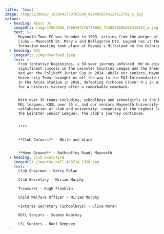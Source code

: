 ```yaml
---
title: 'About '
image: /img/32390662_1859641730765649_9204859349124513792_o.jpg
values:
  - heading: About Us
    imageUrl: /img/37604956_1966484276748060_7450526506205315072_o.jpg
    text: >-
      Maynooth Town FC was founded in 1969, arising from the merger of two local
      clubs – Maynooth St. Mary's and Ballygoran Utd. Legend has it the
      formation meeting took place at Feeney's Milkstand on the Celbridge Road.
  - heading: XXX
    imageUrl: /img/download.jpeg
    text: >-
      From tentative beginnings, a 50-year journey unfolded. We've enjoyed
      significant success in the Leinster Counties League and the Sheeran Cup,
      and won the Polikoff Junior Cup in 2014. While our seniors, Maynooth
      University Town, brought us all the way to the FAI Intermediate Cup Final
      in the Aviva Stadium in 2018, defeating Firhouse Clover 4-1 in extra time
      for a historic victory after a remarkable comeback.


      With over 35 teams including, schoolboys and schoolgirls in the NDSL and
      MGL leagues, KDSL over 35's, and our seniors Maynooth University Town (a
      collaboration of club and university, competing at the highest level in
      the Leinster Senior League), the club's journey continues.


      ****


      **Club Colours** - White and black


      **Home Ground** - Rathcoffey Road, Maynooth
  - heading: Club Executive
    imageUrl: /img/the-ball-488714_1920.jpg
    text: |-
      Club Chairman - Gerry Folan

      Club Secretary - Miriam Murphy

      Treasurer - Hugh Franklin

      Child Welfare Officer - Miriam Murphy

      Fixtures Secretary (Schoolboys) - Clive Moran

      KDFL Seniors - Seamus Kearney

      LSL Seniors - Noel Dempsey
---
```


